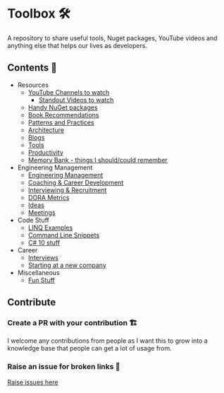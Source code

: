 # Toolbox 🛠

A repository to share useful tools, Nuget packages, YouTube videos and anything else that helps our lives as developers.

## Contents 📜

- Resources
  - [YouTube Channels to watch](resources/youtube-channels.md)
	  - [Standout Videos to watch](resources/youtube-channels-standout.md)
  - [Handy NuGet packages](resources/useful-nuget-packages.md)
  - [Book Recommendations](resources/recommended-books.md)
  - [Patterns and Practices](resources/patterns-and-practices.md)
  - [Architecture](architecture.md)
  - [Blogs](blogs.md)
  - [Tools](tools.md)
  - [Productivity](productivity.md)
  - [Memory Bank - things I should/could remember](memory-bank.md)
- Engineering Management
  - [Engineering Management](engineering-management/management.md)
  - [Coaching & Career Development](engineering-management/coaching.md)
  - [Interviewing & Recruitment](engineering-management/recruitment.md)
  - [DORA Metrics](engineering-management/dora-metrics.md)
  - [Ideas](engineering-management/ideas.md)
  - [Meetings](engineering-management/meetings.md)
- Code Stuff
  - [LINQ Examples](code/linq-examples.md)
  - [Command Line Snippets](code/command-line-snippets.md)
  - [C# 10 stuff](code/csharp.md)
- Career
  - [Interviews](career/interviews.md)
  - [Starting at a new company](career/starting-a-new-job.md)
- Miscellaneous
  - [Fun Stuff](fun-stuff.md)

## Contribute

### Create a PR with your contribution 🏗️

I welcome any contributions from people as I want this to grow into a knowledge base that people can get a lot of usage from.

### Raise an issue for broken links 🐛

[Raise issues here](https://github.com/tonyjoanes/toolbox/issues)
